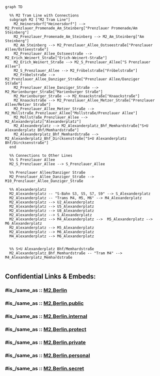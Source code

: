 

```mermaid
graph TD

  %% M2 Tram Line with Connections
  subgraph M2 ["M2 Tram Line"]
    M2_Heinersdorf["Heinersdorf"] --> M2_Prenzlauer_Promenade_Am_Steinberg["Prenzlauer Promenade/Am Steinberg"]
    M2_Prenzlauer_Promenade_Am_Steinberg --> M2_Am_Steinberg["Am Steinberg"]
    M2_Am_Steinberg --> M2_Prenzlauer_Allee_Ostseestraße["Prenzlauer Allee/Ostseestraße"]
    M2_Prenzlauer_Allee_Ostseestraße --> M2_Erich_Weinert_Straße["Erich-Weinert-Straße"]
    M2_Erich_Weinert_Straße --> M2_S_Prenzlauer_Allee["S Prenzlauer Allee"]
    M2_S_Prenzlauer_Allee --> M2_Fröbelstraße["Fröbelstraße"]
    M2_Fröbelstraße --> M2_Prenzlauer_Allee_Danziger_Straße["Prenzlauer Allee/Danziger Straße"]
    M2_Prenzlauer_Allee_Danziger_Straße --> M2_Marienburger_Straße["Marienburger Straße"]
    M2_Marienburger_Straße --> M2_Knaackstraße["Knaackstraße"]
    M2_Knaackstraße --> M2_Prenzlauer_Allee_Metzer_Straße["Prenzlauer Allee/Metzer Straße"]
    M2_Prenzlauer_Allee_Metzer_Straße --> M2_Mollstraße_Prenzlauer_Allee["Mollstraße/Prenzlauer Allee"]
    M2_Mollstraße_Prenzlauer_Allee --> M2_Alexanderplatz["Alexanderplatz"]
    M2_Alexanderplatz --> M2_Alexanderplatz_Bhf_Memhardstraße["S+U Alexanderplatz Bhf/Memhardstraße"]
    M2_Alexanderplatz_Bhf_Memhardstraße --> M2_Alexanderplatz_Bhf_Dircksenstraße["S+U Alexanderplatz Bhf/Dircksenstraße"]
  end

  %% Connections to Other Lines
  %% S Prenzlauer Allee
  M2_S_Prenzlauer_Allee --> S_Prenzlauer_Allee

  %% Prenzlauer Allee/Danziger Straße
  M2_Prenzlauer_Allee_Danziger_Straße --> M10_Prenzlauer_Allee_Danziger_Straße

  %% Alexanderplatz
  M2_Alexanderplatz -- "S-Bahn S3, S5, S7, S9" --> S_Alexanderplatz
  M2_Alexanderplatz -- "Trams M4, M5, M6" --> M4_Alexanderplatz
  M2_Alexanderplatz --> U2_Alexanderplatz
  M2_Alexanderplatz --> U5_Alexanderplatz
  M2_Alexanderplatz --> U8_Alexanderplatz
  M2_Alexanderplatz --> S_Alexanderplatz
  M2_Alexanderplatz --> M4_Alexanderplatz -->  M5_Alexanderplatz --> M6_Alexanderplatz
  M2_Alexanderplatz --> M5_Alexanderplatz
  M2_Alexanderplatz --> M6_Alexanderplatz
  M4_Alexanderplatz --> M6_Alexanderplatz


  %% S+U Alexanderplatz Bhf/Memhardstraße
  M2_Alexanderplatz_Bhf_Memhardstraße -- "Tram M4" --> M4_Alexanderplatz_Memhardstraße


```


## Confidential Links & Embeds: 

### #is_/same_as :: [M2,Berlin](M2,Berlin.md) 

### #is_/same_as :: [M2,Berlin.public](/_public/Earth/Continent/Europe/Europe~Central/Germany/Germany~West/State~Berlin/cities~Berlin/cities~Berlin/Berlin-city/Tram,Berlin/M2,Berlin.public.md) 

### #is_/same_as :: [M2,Berlin.internal](/_internal/Earth/Continent/Europe/Europe~Central/Germany/Germany~West/State~Berlin/cities~Berlin/cities~Berlin/Berlin-city/Tram,Berlin/M2,Berlin.internal.md) 

### #is_/same_as :: [M2,Berlin.protect](/_protect/Earth/Continent/Europe/Europe~Central/Germany/Germany~West/State~Berlin/cities~Berlin/cities~Berlin/Berlin-city/Tram,Berlin/M2,Berlin.protect.md) 

### #is_/same_as :: [M2,Berlin.private](/_private/Earth/Continent/Europe/Europe~Central/Germany/Germany~West/State~Berlin/cities~Berlin/cities~Berlin/Berlin-city/Tram,Berlin/M2,Berlin.private.md) 

### #is_/same_as :: [M2,Berlin.personal](/_personal/Earth/Continent/Europe/Europe~Central/Germany/Germany~West/State~Berlin/cities~Berlin/cities~Berlin/Berlin-city/Tram,Berlin/M2,Berlin.personal.md) 

### #is_/same_as :: [M2,Berlin.secret](/_secret/Earth/Continent/Europe/Europe~Central/Germany/Germany~West/State~Berlin/cities~Berlin/cities~Berlin/Berlin-city/Tram,Berlin/M2,Berlin.secret.md)


